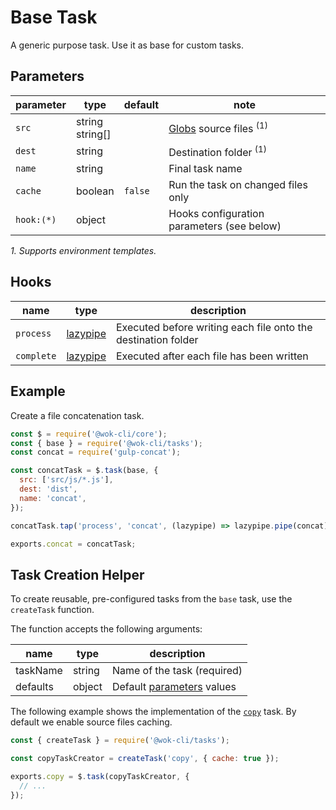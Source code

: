 # Base Task

A generic purpose task. Use it as base for custom tasks.

## Parameters

| parameter  | type               | default | note                                       |
| ---------- | ------------------ | ------- | ------------------------------------------ |
| `src`      | string<br>string[] |         | [Globs][1] source files <sup>(1)</sup>     |
| `dest`     | string             |         | Destination folder <sup>(1)</sup>          |
| `name`     | string             |         | Final task name                            |
| `cache`    | boolean            | `false` | Run the task on changed files only         |
| `hook:(*)` | object             |         | Hooks configuration parameters (see below) |

_1. Supports environment templates._

[1]: https://gulpjs.com/docs/en/api/concepts#globs

## Hooks

| name       | type          | description                                                   |
| ---------- | ------------- | ------------------------------------------------------------- |
| `process`  | [lazypipe][2] | Executed before writing each file onto the destination folder |
| `complete` | [lazypipe][2] | Executed after each file has been written                     |

[2]: https://github.com/OverZealous/lazypipe

## Example

Create a file concatenation task.

```js
const $ = require('@wok-cli/core');
const { base } = require('@wok-cli/tasks');
const concat = require('gulp-concat');

const concatTask = $.task(base, {
  src: ['src/js/*.js'],
  dest: 'dist',
  name: 'concat',
});

concatTask.tap('process', 'concat', (lazypipe) => lazypipe.pipe(concat));

exports.concat = concatTask;
```

## Task Creation Helper

To create reusable, pre-configured tasks from the `base` task, use the `createTask` function.

The function accepts the following arguments:

| name     | type   | description                              |
| -------- | ------ | ---------------------------------------- |
| taskName | string | Name of the task (required)              |
| defaults | object | Default [parameters](#parameters) values |

The following example shows the implementation of the [`copy`](/packages/tasks/copy) task. By default we enable source files caching.

```js
const { createTask } = require('@wok-cli/tasks');

const copyTaskCreator = createTask('copy', { cache: true });

exports.copy = $.task(copyTaskCreator, {
  // ...
});
```
